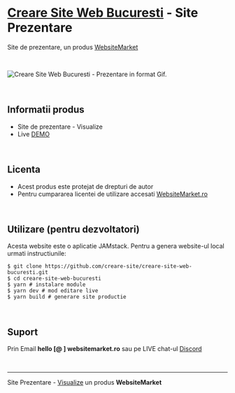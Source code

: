 ﻿# [Creare Site Web Bucuresti](https://creare-site-web-bucuresti.websitemarket.ro/) - Site Prezentare

Site de prezentare, un produs [WebsiteMarket](https://websitemarket.ro)

<br />

![Creare Site Web Bucuresti - Prezentare in format Gif.](https://raw.githubusercontent.com/creare-site/static/master/produse/creare-site-web-bucuresti-intro.gif)

<br />

## Informatii produs

- Site de prezentare - Visualize
- Live [DEMO](https://creare-site-visualize.websitemarket.ro)
 
<br />

## Licenta

- Acest produs este protejat de drepturi de autor
- Pentru cumpararea licentei de utilizare accesati [WebsiteMarket.ro](https://websitemarket.ro) 

<br />

## Utilizare (pentru dezvoltatori)

Acesta website este o aplicatie JAMstack. Pentru a genera website-ul local urmati instructiunile:

```
$ git clone https://github.com/creare-site/creare-site-web-bucuresti.git
$ cd creare-site-web-bucuresti
$ yarn # instalare module
$ yarn dev # mod editare live
$ yarn build # generare site productie
```

<br />

## Suport

Prin Email **hello [@ ] websitemarket.ro** sau pe LIVE chat-ul [Discord](https://discord.gg/MFRQmAk)

<br />

---
Site Prezentare - [Visualize](https://creare-site-web-bucuresti.websitemarket.ro/) un produs **WebsiteMarket**

